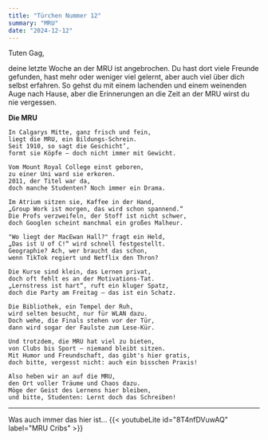 ```yaml
---
title: "Türchen Nummer 12"
summary: "MRU"
date: "2024-12-12"
---
```


Tuten Gag,

deine letzte Woche an der MRU ist angebrochen. Du hast dort viele Freunde gefunden, hast mehr oder weniger viel gelernt, aber auch viel über dich selbst erfahren.
So gehst du mit einem lachenden und einem weinenden Auge nach Hause, aber die Erinnerungen an die Zeit an der MRU wirst du nie vergessen.

**Die MRU**
```
In Calgarys Mitte, ganz frisch und fein,  
liegt die MRU, ein Bildungs-Schrein.  
Seit 1910, so sagt die Geschicht’,  
formt sie Köpfe – doch nicht immer mit Gewicht.  

Vom Mount Royal College einst geboren,  
zu einer Uni ward sie erkoren.  
2011, der Titel war da,  
doch manche Studenten? Noch immer ein Drama.  

Im Atrium sitzen sie, Kaffee in der Hand,  
„Group Work ist morgen, das wird schon spannend.“  
Die Profs verzweifeln, der Stoff ist nicht schwer,  
doch Googlen scheint manchmal ein großes Malheur.  

"Wo liegt der MacEwan Hall?" fragt ein Held,  
„Das ist U of C!“ wird schnell festgestellt.  
Geographie? Ach, wer braucht das schon,  
wenn TikTok regiert und Netflix den Thron?  

Die Kurse sind klein, das Lernen privat,  
doch oft fehlt es an der Motivations-Tat.  
„Lernstress ist hart“, ruft ein kluger Spatz,  
doch die Party am Freitag – das ist ein Schatz.  

Die Bibliothek, ein Tempel der Ruh,  
wird selten besucht, nur für WLAN dazu.  
Doch wehe, die Finals stehen vor der Tür,  
dann wird sogar der Faulste zum Lese-Kür.  

Und trotzdem, die MRU hat viel zu bieten,  
von Clubs bis Sport – niemand bleibt sitzen.  
Mit Humor und Freundschaft, das gibt's hier gratis,  
doch bitte, vergesst nicht: auch ein bisschen Praxis!  

Also heben wir an auf die MRU,  
den Ort voller Träume und Chaos dazu.  
Möge der Geist des Lernens hier bleiben,  
und bitte, Studenten: Lernt doch das Schreiben!
```

----
Was auch immer das hier ist...
{{< youtubeLite id="8T4nfDVuwAQ" label="MRU Cribs" >}}